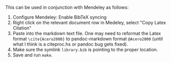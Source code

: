 This can be used in conjunction with Mendeley as follows:

1. Configure Mendeley: Enable BibTeX syncing
2. Right click on the relevant document row in Medeley, select "Copy Latex Citation"
3. Paste into the markdown text file. One may need to reformat the Latex format `\cite{Acero2000}` to pandoc-markdown format `@Acero2000` (until what I think is a citeproc.hs or pandoc bug gets fixed).
4. Make sure the symlink `library.bib` is pointing to the proper location.
5. Save and run `make`.
